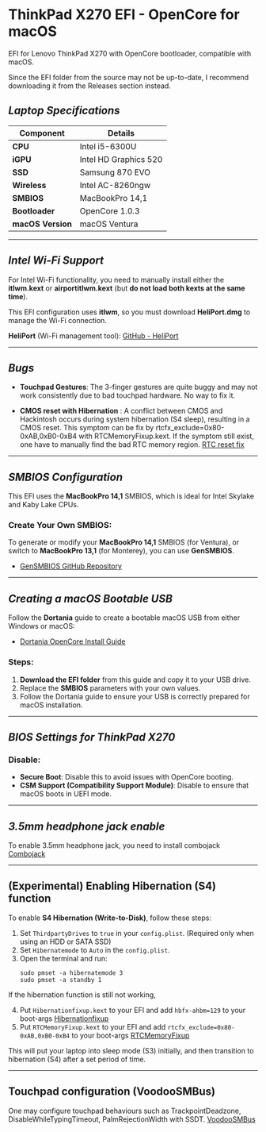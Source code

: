 # **ThinkPad X270 EFI - OpenCore for macOS**

EFI for Lenovo ThinkPad X270 with OpenCore bootloader, compatible with macOS.

Since the EFI folder from the source may not be up-to-date, I recommend downloading it from the Releases section instead.

## _Laptop Specifications_

| **Component**      | **Details**                       |
| ------------------ | --------------------------------- |
| **CPU**            | Intel i5-6300U                    |
| **iGPU**           | Intel HD Graphics 520             |
| **SSD**            | Samsung 870 EVO                   |
| **Wireless**       | Intel AC-8260ngw                  |
| **SMBIOS**         | MacBookPro 14,1                   |
| **Bootloader**     | OpenCore 1.0.3                    |
| **macOS Version**  | macOS Ventura                     |

---

## _Intel Wi-Fi Support_

For Intel Wi-Fi functionality, you need to manually install either the **itlwm.kext** or **airportitlwm.kext** (but **do not load both kexts at the same time**).

This EFI configuration uses **itlwm**, so you must download **HeliPort.dmg** to manage the Wi-Fi connection.

**HeliPort** (Wi-Fi management tool): [GitHub - HeliPort](https://github.com/OpenIntelWireless/HeliPort)

---

## _Bugs_

- **Touchpad Gestures**: The 3-finger gestures are quite buggy and may not work consistently due to bad touchpad hardware. No way to fix it.
  
- **CMOS reset with Hibernation** : A conflict between CMOS and Hackintosh occurs during system hibernation (S4 sleep), resulting in a CMOS reset.
This symptom can be fix by rtcfx_exclude=0x80-0xAB,0xB0-0xB4 with RTCMemoryFixup.kext.
If the symptom still exist, one have to manually find the bad RTC memory region. [RTC reset fix](https://dortania.github.io/OpenCore-Post-Install/misc/rtc.html#finding-our-bad-rtc-region)

---

## _SMBIOS Configuration_

This EFI uses the **MacBookPro 14,1** SMBIOS, which is ideal for Intel Skylake and Kaby Lake CPUs.

### Create Your Own SMBIOS:
To generate or modify your **MacBookPro 14,1** SMBIOS (for Ventura), or switch to **MacBookPro 13,1** (for Monterey), you can use **GenSMBIOS**.

- [GenSMBIOS GitHub Repository](https://github.com/corpnewt/GenSMBIOS)

---

## _Creating a macOS Bootable USB_

Follow the **Dortania** guide to create a bootable macOS USB from either Windows or macOS:

- [Dortania OpenCore Install Guide](https://dortania.github.io/OpenCore-Install-Guide/installer-guide/)

### Steps:
1. **Download the EFI folder** from this guide and copy it to your USB drive.
2. Replace the **SMBIOS** parameters with your own values.
3. Follow the Dortania guide to ensure your USB is correctly prepared for macOS installation.

---

## _BIOS Settings for ThinkPad X270_

### **Disable**:
- **Secure Boot**: Disable this to avoid issues with OpenCore booting.
- **CSM Support (Compatibility Support Module)**: Disable to ensure that macOS boots in UEFI mode.

---


## _3.5mm headphone jack enable_

To enable 3.5mm headphone jack, you need to install combojack [Combojack](https://github.com/macos86/ComboJack)

---

## (Experimental) Enabling Hibernation (S4) function

To enable **S4 Hibernation (Write-to-Disk)**, follow these steps:

1. Set `ThirdpartyDrives` to `true` in your `config.plist`. (Required only when using an HDD or SATA SSD)
2. Set `Hibernatemode` to `Auto` in the `config.plist`.
3. Open the terminal and run:  
   ```
   sudo pmset -a hibernatemode 3
   sudo pmset -a standby 1
   ```
If the hibernation function is still not working,

4. Put `Hibernationfixup.kext` to your EFI and add `hbfx-ahbm=129` to your boot-args [Hibernationfixup](https://github.com/acidanthera/HibernationFixup)
5. Put `RTCMemoryFixup.kext` to your EFI and add `rtcfx_exclude=0x80-0xAB,0xB0-0xB4` to your boot-args [RTCMemoryFixup](https://github.com/acidanthera/RTCMemoryFixup)

This will put your laptop into sleep mode (S3) initially, and then transition to hibernation (S4) after a set period of time.

---

## Touchpad configuration (VoodooSMBus)

One may configure touchpad behaviours such as TrackpointDeadzone, DisableWhileTypingTimeout, PalmRejectionWidth with SSDT.
[VoodooSMBus](https://github.com/VoodooSMBus/VoodooRMI?tab=readme-ov-file#configuration)

